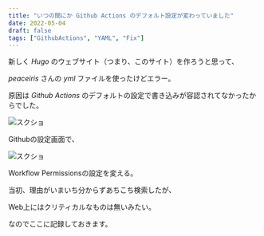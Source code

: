```yaml
---
title: "いつの間にか Github Actions のデフォルト設定が変わっていました"
date: 2022-05-04
draft: false
tags: ["GithubActions", "YAML", "Fix"]
---
```


新しく _Hugo_ のウェブサイト（つまり、このサイト）を作ろうと思って、

_peaceiris_ さんの _yml_ ファイルを使ったけどエラー。

原因は _Github Actions_ のデフォルトの設定で書き込みが容認されてなかったからでした。

![スクショ](/know-how-to-know//2022-05-04_screen_1.png)

Githubの設定画面で、

![スクショ](/know-how-to-know//2022-05-04_screen_2.png)

Workflow Permissionsの設定を変える。

当初、理由がいまいち分からずあちこち検索したが、

Web上にはクリティカルなものは無いみたい。

なのでここに記録しておきます。

